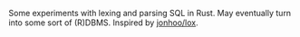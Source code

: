 Some experiments with lexing and parsing SQL in Rust.
May eventually turn into some sort of (R)DBMS.
Inspired by [jonhoo/lox](https://github.com/jonhoo/lox).
